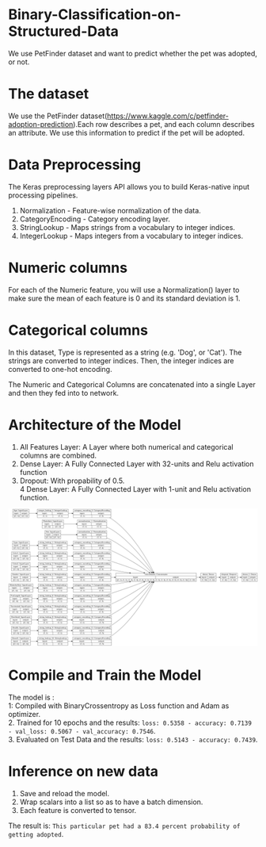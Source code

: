# Binary-Classification-on-Structured-Data
We use PetFinder dataset and want to predict whether the pet was adopted, or not.

# The dataset

 We use the PetFinder dataset(https://www.kaggle.com/c/petfinder-adoption-prediction).Each row describes a pet, and each column describes an attribute. We use this information to predict if the pet will be adopted.
 
 # Data Preprocessing
The Keras preprocessing layers API allows you to build Keras-native input processing pipelines.   
1. Normalization - Feature-wise normalization of the data.
2. CategoryEncoding - Category encoding layer.
3. StringLookup - Maps strings from a vocabulary to integer indices.
4. IntegerLookup - Maps integers from a vocabulary to integer indices.
 # Numeric columns
 For each of the Numeric feature, you will use a Normalization() layer to make sure the mean of each feature is 0 and its standard deviation is 1.
 # Categorical columns
 In this dataset, Type is represented as a string (e.g. 'Dog', or 'Cat'). The strings are converted to integer indices. Then, the integer indices are converted to one-hot encoding.  
 
 The Numeric and Categorical Columns are concatenated into a single Layer and then they fed into to network.
 
 # Architecture of the Model
 
 1. All Features Layer: A Layer where both numerical and categorical columns are combined.
 2. Dense Layer: A Fully Connected Layer with 32-units and Relu activation function
 3. Dropout: With propability of 0.5.  
 4 Dense Layer: A Fully Connected Layer with 1-unit and Relu activation function.  
 
![alt text](https://github.com/MedentzidisCharalampos/Binary-Classification-on-Structured-Data/blob/main/connectivity_graph.png)

# Compile and Train the Model

The model is :  
 1: Compiled with BinaryCrossentropy as Loss function  and Adam as optimizer.    
 2. Trained for 10 epochs and the results:  `loss: 0.5358 - accuracy: 0.7139 - val_loss: 0.5067 - val_accuracy: 0.7546`.  
 3. Evaluated on Test Data and the results: `loss: 0.5143 - accuracy: 0.7439`.  
 
# Inference on new data
 
1. Save and reload the model.
2. Wrap scalars into a list so as to have a batch dimension.
3. Each feature is converted to tensor.

The result is: `This particular pet had a 83.4 percent probability of getting adopted`.
